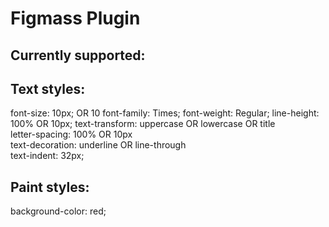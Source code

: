 # Figmass Plugin

## Currently supported:

Text styles:
--------
font-size:                  10px; OR 10
font-family:                Times;
font-weight:                Regular;
line-height:                100% OR 10px;
text-transform:             uppercase OR lowercase OR title  
letter-spacing:             100% OR 10px  
text-decoration:            underline OR line-through  
text-indent:                32px;

Paint styles:
---------
background-color:           red;
